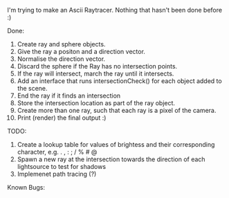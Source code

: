 I'm trying to make an Ascii Raytracer. Nothing that hasn't been done before :)

Done:
1. Create ray and sphere objects.
2. Give the ray a positon and a direction vector.
3. Normalise the direction vector.
4. Discard the sphere if the Ray has no intersection points.
5. If the ray will intersect, march the ray until it intersects.
6. Add an interface that runs intersectionCheck() for each object added to the scene.
7. End the ray if it finds an intersection
8. Store the intersection location as part of the ray object.
9. Create more than one ray, such that each ray is a pixel of the camera.
10. Print (render) the final output :)

TODO:

1. Create a lookup table for values of brightess and their corresponding character, e.g. . , : ; / % # @
2. Spawn a new ray at the intersection towards the direction of each lightsource to test for shadows
3. Implemenet path tracing (?)

Known Bugs:
